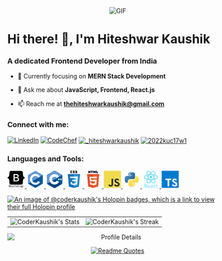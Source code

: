 <p align="center">
  <img src="https://user-images.githubusercontent.com/74038190/241765440-80728820-e06b-4f96-9c9e-9df46f0cc0a5.gif" alt="GIF" />
</p>

<h1>Hi there! 👋, I'm Hiteshwar Kaushik</h1>
<h3>A dedicated Frontend Developer from India</h3>

- 🌱 Currently focusing on **MERN Stack Development**

- 💬 Ask me about **JavaScript, Frontend, React.js**

- 📫 Reach me at **thehiteshwarkaushik@gmail.com**

<h3>Connect with me:</h3>
<p>
  <a href="https://www.linkedin.com/in/hiteshwar-kaushik-79202a248/?originalsubdomain=in" target="blank"><img src="https://raw.githubusercontent.com/rahuldkjain/github-profile-readme-generator/master/src/images/icons/Social/linked-in-alt.svg" alt="LinkedIn" height="30" width="40" /></a>
  <a href="https://www.codechef.com/users/codeforces07" target="blank"><img src="https://cdn.jsdelivr.net/npm/simple-icons@3.1.0/icons/codechef.svg" alt="CodeChef" height="30" width="40" /></a>
  <a href="https://instagram.com/_hiteshwarkaushik" target="blank"><img align="center" src="https://raw.githubusercontent.com/rahuldkjain/github-profile-readme-generator/master/src/images/icons/Social/instagram.svg" alt="_hiteshwarkaushik" height="30" width="40" /></a>
  <a href="https://auth.geeksforgeeks.org/user/2022kuc17w1" target="blank"><img align="center" src="https://raw.githubusercontent.com/rahuldkjain/github-profile-readme-generator/master/src/images/icons/Social/geeks-for-geeks.svg" alt="2022kuc17w1" height="30" width="40" /></a>
</p>

<h3>Languages and Tools:</h3>
<p>
  <a href="https://getbootstrap.com" target="_blank" rel="noreferrer"> <img src="https://raw.githubusercontent.com/devicons/devicon/master/icons/bootstrap/bootstrap-plain-wordmark.svg" alt="bootstrap" width="40" height="40"/> </a>
  <a href="https://www.cprogramming.com/" target="_blank" rel="noreferrer"> <img src="https://raw.githubusercontent.com/devicons/devicon/master/icons/c/c-original.svg" alt="c" width="40" height="40"/> </a>
  <a href="https://www.w3schools.com/cpp/" target="_blank" rel="noreferrer"> <img src="https://raw.githubusercontent.com/devicons/devicon/master/icons/cplusplus/cplusplus-original.svg" alt="cplusplus" width="40" height="40"/> </a>
  <a href="https://www.w3schools.com/css/" target="_blank" rel="noreferrer"> <img src="https://raw.githubusercontent.com/devicons/devicon/master/icons/css3/css3-original-wordmark.svg" alt="css3" width="40" height="40"/> </a>
  <a href="https://www.w3.org/html/" target="_blank" rel="noreferrer"> <img src="https://raw.githubusercontent.com/devicons/devicon/master/icons/html5/html5-original-wordmark.svg" alt="html5" width="40" height="40"/> </a>
  <a href="https://developer.mozilla.org/en-US/docs/Web/JavaScript" target="_blank" rel="noreferrer"> <img src="https://raw.githubusercontent.com/devicons/devicon/master/icons/javascript/javascript-original.svg" alt="javascript" width="40" height="40"/> </a>
  <a href="https://www.python.org" target="_blank" rel="noreferrer"> <img src="https://raw.githubusercontent.com/devicons/devicon/master/icons/python/python-original.svg" alt="python" width="40" height="40"/> </a>
  <a href="https://reactjs.org/" target="_blank" rel="noreferrer"> <img src="https://raw.githubusercontent.com/devicons/devicon/master/icons/react/react-original-wordmark.svg" alt="react" width="40" height="40"/> </a>
  <a href="https://www.typescriptlang.org/" target="_blank" rel="noreferrer"> <img src="https://raw.githubusercontent.com/devicons/devicon/master/icons/typescript/typescript-original.svg" alt="typescript" width="40" height="40"/> </a>
</p>

[![An image of @coderkaushik's Holopin badges, which is a link to view their full Holopin profile](https://holopin.me/coderkaushik)](https://holopin.io/@coderkaushik)

<table>
  <tr>
    <td align="center">
      <img src="https://github-readme-stats.vercel.app/api?username=CoderKaushik&theme=vue-dark&show_icons=true&hide_border=true&count_private=true" alt="CoderKaushik's Stats">
    </td>
    <td align="center">
      <img src="https://github-readme-streak-stats.herokuapp.com/?user=CoderKaushik&theme=vue-dark&hide_border=true" alt="CoderKaushik's Streak">
    </td>
  </tr>
</table>





<p align="center">
  <img src="http://github-profile-summary-cards.vercel.app/api/cards/profile-details?username=coderkaushik&theme=default" alt="Profile Details" style="display: block; margin: 0 auto;" />
</p>

<div align="center">
  <a href="https://github.com/piyushsuthar/github-readme-quotes">
    <img src="https://quotes-github-readme.vercel.app/api?type=horizontal&theme=dark" alt="Readme Quotes">
  </a>
</div>


